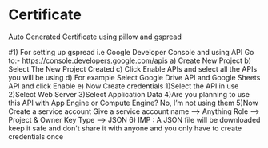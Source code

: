 # Certificate
Auto Generated Certificate using pillow and gspread

#1) For setting up gspread i.e Google Developer Console and using API
Go to:-  https://console.developers.google.com/apis
a) Create New Project 
b) Select The New Project Created
c) Click Enable APIs and select all the APIs you will be using
d) For example Select Google Drive API and Google Sheets API and click Enable
e) Now Create credentials
    1)Select the API in use
    2)Select Web Server
    3)Select Application Data
    4)Are you planning to use this API with App Engine or Compute Engine?
       No, I’m not using them
    5)Now Create a service account
       Give a service account name --> Anything
       Role --> Project & Owner
       Key Type --> JSON
    6) IMP : A JSON file will be downloaded keep it safe and don't share it with anyone and you only have to create credentials once
           
     
